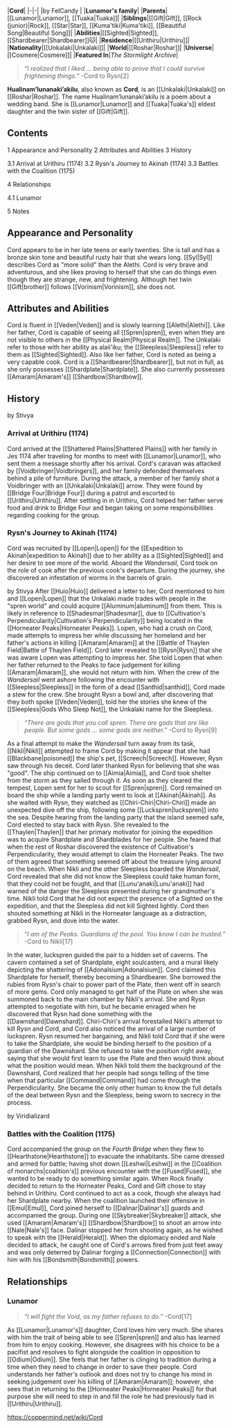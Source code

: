 |**Cord**|
|-|-|
|by  FelCandy |
|**Lunamor's family**|
|**Parents**|[[Lunamor\|Lunamor]], [[Tuaka\|Tuaka]]|
|**Siblings**|[[Gift\|Gift]], [[Rock (junior)\|Rock]], [[Star\|Star]], [[Kuma'tiki\|Kuma'tiki]], [[Beautiful Song\|Beautiful Song]]|
|**Abilities**|[[Sighted\|Sighted]], [[Shardbearer\|Shardbearer]]🐱︎|
|**Residence**|[[Urithiru\|Urithiru]]|
|**Nationality**|[[Unkalaki\|Unkalaki]]|
|**World**|[[Roshar\|Roshar]]|
|**Universe**|[[Cosmere\|Cosmere]]|
|**Featured In**|*The Stormlight Archive*|

>“*I realized that I liked ... being able to prove that I could survive frightening things.*”
\-Cord to Rysn[2]


**Hualinam’lunanaki’akilu**, also known as **Cord**, is an [[Unkalaki\|Unkalaki]] on [[Roshar\|Roshar]]. The name Hualinam’lunanaki’akilu is a poem about a wedding band.  She is [[Lunamor\|Lunamor]] and [[Tuaka\|Tuaka's]] eldest daughter and the twin sister of [[Gift\|Gift]].

## Contents

1 Appearance and Personality
2 Attributes and Abilities
3 History

3.1 Arrival at Urithiru (1174)
3.2 Rysn's Journey to Akinah (1174)
3.3 Battles with the Coalition (1175)


4 Relationships

4.1 Lunamor


5 Notes


## Appearance and Personality
Cord appears to be in her late teens or early twenties. She is tall and has a bronze skin tone and beautiful rusty hair that she wears long. [[Syl\|Syl]] describes Cord as "more solid" than the Alethi.
Cord is very brave and adventurous, and she likes proving to herself that she can do things even though they are strange, new, and frightening. Although her twin [[Gift\|brother]] follows [[Vorinism\|Vorinism]], she does not.

## Attributes and Abilities
Cord is fluent in [[Veden\|Veden]] and is slowly learning [[Alethi\|Alethi]]. Like her father, Cord is capable of seeing all [[Spren\|spren]], even when they are not visible to others in the [[Physical Realm\|Physical Realm]]. The Unkalaki refer to those with her ability as alaii'iku; the [[Sleepless\|Sleepless]] refer to them as [[Sighted\|Sighted]]. Also like her father, Cord is noted as being a very capable cook. Cord is a [[Shardbearer\|Shardbearer]], but not in full, as she only possesses [[Shardplate\|Shardplate]]. She also currently possesses [[Amaram\|Amaram's]] [[Shardbow\|Shardbow]].

## History
 by  Stivya 
### Arrival at Urithiru (1174)
Cord arrived at the [[Shattered Plains\|Shattered Plains]] with her family in Jes 1174 after traveling for months to meet with [[Lunamor\|Lunamor]], who sent them a message shortly after his arrival. Cord's caravan was attacked by [[Voidbringer\|Voidbringers]], and her family defended themselves behind a pile of furniture. During the attack, a member of her family shot a Voidbringer with an [[Unkalaki\|Unkalaki]] arrow. They were found by [[Bridge Four\|Bridge Four]] during a patrol and escorted to [[Urithiru\|Urithiru]]. After settling in in Urithiru, Cord helped her father serve food and drink to Bridge Four and began taking on some responsibilities regarding cooking for the group.

### Rysn's Journey to Akinah (1174)
Cord was recruited by [[Lopen\|Lopen]] for the [[Expedition to Akinah\|expedition to Akinah]] due to her ability as a [[Sighted\|Sighted]] and her desire to see more of the world. Aboard the *Wandersail*, Cord took on the role of cook after the previous cook's departure. During the journey, she discovered an infestation of worms in the barrels of grain.

 by  Stivya 
After [[Huio\|Huio]] delivered a letter to her, Cord mentioned to him and [[Lopen\|Lopen]] that the Unkalaki made trades with people in the "spren world" and could acquire [[Aluminum\|aluminum]] from them. This is likely in reference to [[Shadesmar\|Shadesmar]], due to [[Cultivation's Perpendicularity\|Cultivation's Perpendicularity]] being located in the [[Horneater Peaks\|Horneater Peaks]]. Lopen, who had a crush on Cord, made attempts to impress her while discussing her homeland and her father's actions in killing [[Amaram\|Amaram]] at the [[Battle of Thaylen Field\|Battle of Thaylen Field]]. Cord later revealed to [[Rysn\|Rysn]] that she was aware Lopen was attempting to impress her. She told Lopen that when her father returned to the Peaks to face judgement for killing [[Amaram\|Amaram]], she would not return with him.
When the crew of the *Wandersail* went ashore following the encounter with [[Sleepless\|Sleepless]] in the form of a dead [[Santhid\|santhid]], Cord made a stew for the crew. She brought Rysn a bowl and, after discovering that they both spoke [[Veden\|Veden]], told her the stories she knew of the [[Sleepless\|Gods Who Sleep Not]], the Unkalaki name for the Sleepless.

>“*There are gods that you call spren. There are gods that are like people. But some gods ... some gods are neither.*”
\-Cord to Rysn[9]

As a final attempt to make the *Wandersail* turn away from its task, [[Nikli\|Nikli]] attempted to frame Cord by making it appear that she had [[Blackbane\|poisoned]] the ship's pet, [[Screech\|Screech]]. However, Rysn saw through his deceit. Cord later thanked Rysn for believing that she was "good". The ship continued on to [[Aimia\|Aimia]], and Cord took shelter from the storm as they sailed through it. As soon as they cleared the tempest, Lopen sent for her to scout for [[Spren\|spren]].
Cord remained on board the ship while a landing party went to look at [[Akinah\|Akinah]]. As she waited with Rysn, they watched as [[Chiri-Chiri\|Chiri-Chiri]] made an unexpected dive off the ship, following some [[Luckspren\|luckspren]] into the sea. Despite hearing from the landing party that the island seemed safe, Cord elected to stay back with Rysn. She revealed to the [[Thaylen\|Thaylen]] that her primary motivator for joining the expedition was to acquire Shardplate and Shardblades for her people. She feared that when the rest of Roshar discovered the existence of Cultivation's Perpendicularity, they would attempt to claim the Horneater Peaks. The two of them agreed that something seemed off about the treasure lying around on the beach.
When Nikli and the other Sleepless boarded the *Wandersail*, Cord revealed that she did not know the Sleepless could take human form, that they could not be fought, and that [[Lunu'anaki\|Lunu'anaki]] had warned of the danger the Sleepless presented during her grandmother's time. Nikli told Cord that he did not expect the presence of a Sighted on the expedition, and that the Sleepless did not kill Sighted lightly. Cord then shouted something at Nikli in the Horneater language as a distraction, grabbed Rysn, and dove into the water.

>“*I am of the Peaks. Guardians of the pool. You know I can be trusted.*”
\-Cord to Nikli[17]

In the water, luckspren guided the pair to a hidden set of caverns. The cavern contained a set of Shardplate, eight soulcasters, and a mural likely depicting the shattering of [[Adonalsium\|Adonalsium]]. Cord claimed this Shardplate for herself, thereby becoming a Shardbearer. She borrowed the rubies from Rysn's chair to power part of the Plate, then went off in search of more gems. Cord only managed to get half of the Plate on when she was summoned back to the main chamber by Nikli's arrival. She and Rysn attempted to negotiate with him, but he became enraged when he discovered that Rysn had done something with the [[Dawnshard\|Dawnshard]]. Chiri-Chiri's arrival forestalled Nikli's attempt to kill Rysn and Cord, and Cord also noticed the arrival of a large number of luckspren. Rysn resumed her bargaining, and Nikli told Cord that if she were to take the Shardplate, she would be binding herself to the position of a guardian of the Dawnshard. She refused to take the position right away, saying that she would first learn to use the Plate and then would think about what the position would mean. When Nikli told them the background of the Dawnshard, Cord realized that her people had songs telling of the time when that particular [[Command\|Command]] had come through the Perpendicularity. She became the only other human to know the full details of the deal between Rysn and the Sleepless, being sworn to secrecy in the process.

 by  Viridializard 
### Battles with the Coalition (1175)
Cord accompanied the group on the *Fourth Bridge* when they flew to [[Hearthstone\|Hearthstone]] to evacuate the inhabitants. She came dressed and armed for battle; having shot down [[Leshwi\|Leshwi]] in the [[Coalition of monarchs\|coalition's]] previous encounter with the [[Fused\|Fused]], she wanted to be ready to do something similar again. When Rock finally decided to return to the Horneater Peaks, Cord and Gift chose to stay behind in Urithiru. Cord continued to act as a cook, though she always had her Shardplate nearby.
When the coalition launched their offensive in [[Emul\|Emul]], Cord joined herself to [[Dalinar\|Dalinar's]] guards and accompanied the group. During one [[Skybreaker\|Skybreaker]] attack, she used [[Amaram\|Amaram's]] [[Shardbow\|Shardbow]] to shoot an arrow into [[Nale\|Nale's]] face. Dalinar stopped her from shooting again, as he wished to speak with the [[Herald\|Herald]]. When the diplomacy ended and Nale decided to attack, he caught one of Cord's arrows fired from just feet away and was only deterred by Dalinar forging a [[Connection\|Connection]] with him with his [[Bondsmith\|Bondsmith]] powers.

## Relationships
### Lunamor
>“*I will fight the Void, as my father refuses to do.*”
\-Cord[17]


As [[Lunamor\|Lunamor's]] daughter, Cord loves him very much. She shares with him the trait of being able to see [[Spren\|spren]] and also has learned from him to enjoy cooking. However, she disagrees with his choice to be a pacifist and resolves to fight alongside the coalition in opposition to [[Odium\|Odium]]. She feels that her father is clinging to tradition during a time when they need to change in order to save their people. Cord understands her father's outlook and does not try to change his mind in seeking judgement over his killing of [[Amaram\|Amaram]]; however, she sees that in returning to the [[Horneater Peaks\|Horneater Peaks]] for that purpose she will need to step in and fill the role he had previously had in [[Urithiru\|Urithiru]].



https://coppermind.net/wiki/Cord
